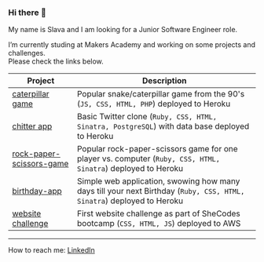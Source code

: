 ### Hi there :flamingo:

My name is Slava and I am looking for a Junior Software Engineer role.

I’m currently studing at Makers Academy and working on some projects and challenges.  
Please check the links below.

<!-- - [caterpillar game](https://caterpillar-game.herokuapp.com/)
- [chitter app](https://chitter---app.herokuapp.com/) 
- [rock-paper-scissors-game](https://rock---paper---scissors.herokuapp.com/)
- [birthday-app](https://birth-day-app.herokuapp.com/)
- [website challenge](https://shecodesproject2020.s3.eu-west-2.amazonaws.com/new_site.html) -->

| Project | Description |
| ------------- | ------------- |
| [caterpillar game](https://caterpillar-game.herokuapp.com/)  | Popular snake/caterpillar game from the 90's (`JS, CSS, HTML, PHP`) deployed to Heroku |
| [chitter app](https://chitter---app.herokuapp.com/)   | Basic Twitter clone (`Ruby, CSS, HTML, Sinatra, PostgreSQL`) with data base deployed to Heroku  |
| [rock-paper-scissors-game](https://rock---paper---scissors.herokuapp.com/)  | Popular rock-paper-scissors game for one player vs. computer (`Ruby, CSS, HTML, Sinatra`) deployed to Heroku |
| [birthday-app](https://birth-day-app.herokuapp.com/)  | Simple web application, swowing how many days till your next Birthday (`Ruby, CSS, HTML, Sinatra`) deployed to Heroku |
| [website challenge](https://shecodesproject2020.s3.eu-west-2.amazonaws.com/new_site.html) | First website challenge as part of SheCodes bootcamp (`CSS, HTML, JS`) deployed to AWS |


---
How to reach me: [LinkedIn](https://www.linkedin.com/in/yaroslava-yates-629517221/)
